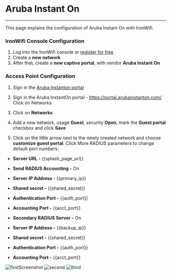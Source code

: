 # **Aruba Instant On** 

---

This page explains the configuration of Aruba Instant On with IronWifi.

### IronWifi Console Configuration

1. Log into the IronWifi console or [register for free](https://console.ironwifi.com/register)
2. Create a **new network**
3. After that, create a **new captive portal**, with vendor **Aruba Instant On**

### Access Point Configuration

1. Sign in the [Aruba Instanton portal](https://portal.arubainstanton.com)
2. Sign in the Aruba InstantOn portal - https://portal.arubainstanton.com/
Click on Networks

3. Click on **Networks**
4. Add a new network, usage **Guest**, security **Open**, mark the **Guest portal** checkbox and click **Save**
5. Click on the little arrow next to the newly created network and choose **customize guest portal**. Click More RADIUS parameters to change default port numbers.

- **Server URL -** {{splash_page_url}}
- **Send RADIUS Accounting -** On
- **Server IP Address -** {{primary_ip}}
- **Shared secret -** {{shared_secret}}
- **Authentication Port -** {{auth_port}}
- **Accounting Port -** {{acct_port}}

- **Secondary RADIUS Server -** On
- **Server IP Address -** {{backup_ip}}
- **Shared secret -** {{shared_secret}}
- **Authentication Port -** {{auth_port}}
- **Accounting Port -** {{acct_port}}

 
![firstScreenshot](https://raw.githubusercontent.com/IronWifi/docs/master/configuration-guides/aruba_instant_on/aruba.png)
![second](https://raw.githubusercontent.com/IronWifi/docs/master/configuration-guides/aruba_instant_on/aruba2.png)
![third](https://raw.githubusercontent.com/IronWifi/docs/master/configuration-guides/aruba_instant_on/aruba3.png)
